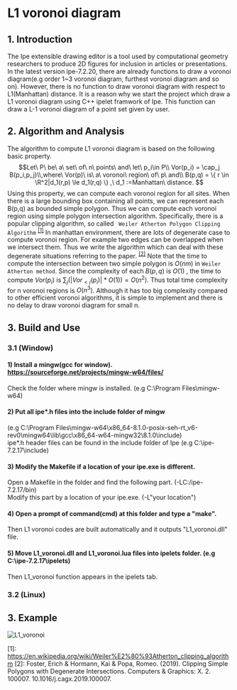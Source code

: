 ﻿
# L1 voronoi diagram

## 1. Introduction
The Ipe extensible drawing editor is a tool used by computational geometry researchers to produce 2D figures for inclusion in articles or presentations.
In the latest version ipe-7.2.20, there are already functions to draw a voronoi diagram(e.g order 1~3 voronoi diagram, furthest voronoi diagram and so on).
However, there is no function to draw voronoi diagram with respect to L1(Manhattan) distance.
It is a reason why we start the project which draw a L1 voronoi diagram using C++ ipelet framwork of Ipe.
This function can draw a L-1 voronoi diagram of a point set given by user.

## 2. Algorithm and Analysis
The algorithm to compute L1 voronoi diagram is based on the following basic property.
$$Let\ P\ be\ a\ set\ of\ n\ points\ and\ let\ p_i\in P\\ 
Vor(p_i) =  \cap_j  B(p_i,p_j)\\,where\ Vor(p)\ is\ a\ voronoi\ region\ of\ p\ and\\ B(p,q) = \{  r \in \R^2|d_1(r,p) \le d_1(r,q) \} ,\  d_1 :=Manhattan\ distance. $$
Using this property, we can compute each voronoi region for all sites. When there is a large bounding box containing all points, we can represent each B(p,q) as bounded simple polygon.
Thus we can compute each voronoi region using simple polygon intersection algorithm.
Specifically, there is a popular clipping algorithm, so called ` Weiler Atherton Polygon Clipping Algorithm` <sup>[[1]](#footnote_1)</sup>
In manhattan environment, there are lots of degenerate case to compute voronoi region. For example two edges can be overlapped when we intersect them. Thus we write the algorithm which can deal with these degenerate situations referring to the paper. <sup>[[2]](#footnote_1)</sup>
Note that the time to compute the intersection between two simple polygon is $O(nm)$ in `Weiler Atherton method`. Since the complexity of each $B(p,q)$ is $O(1)$ , the time to compute $Vor(p_i)$ is $\sum_j{(|Vor_{< j}(p_i)| *O(1))} = O(n^2)$. Thus total time complexity for n voronoi regions is $O(n^3)$.
Although it has too big complexity compared to other efficient voronoi algorithms, it is simple to implement and there is no delay to draw voronoi diagram for small n. 

## 3. Build and Use
### 3.1 (Window)
#### 1) Install a mingw(gcc for window). https://sourceforge.net/projects/mingw-w64/files/
Check the folder where mingw is installed. (e.g C:\Program Files\mingw-w64)
#### 2) Put all ipe*.h files into the include folder of mingw
(e.g C:\Program Files\mingw-w64\x86_64-8.1.0-posix-seh-rt_v6-rev0\mingw64\lib\gcc\x86_64-w64-mingw32\8.1.0\include)
<br>ipe*.h header files can be found in the include folder of Ipe
(e.g C:\ipe-7.2.17\include)
#### 3) Modify the Makefile if a location of your ipe.exe is different.
Open a Makefile in the folder and find the following part. (-LC:/ipe-7.2.17/bin)
<br>Modify this part by a location of your ipe.exe. (-L"your location")
#### 4) Open a prompt of command(cmd) at this folder and type a "make".
Then L1 voronoi codes are built automatically and it outputs "L1_voronoi.dll" file.
#### 5) Move L1_voronoi.dll and L1_voronoi.lua files into ipelets folder. (e.g C:\ipe-7.2.17\ipelets)
Then L1_voronoi function appears in the ipelets tab.

### 3.2 (Linux)

## 3. Example
![L1_voronoi](https://user-images.githubusercontent.com/17876333/92321277-9d514900-f063-11ea-943c-154da99940a0.png)


<a name="footnote_1">[1]</a>: https://en.wikipedia.org/wiki/Weiler%E2%80%93Atherton_clipping_algorithm
<a name="footnote_2">[2]</a>: Foster, Erich & Hormann, Kai & Popa, Romeo. (2019). Clipping Simple Polygons with Degenerate Intersections. Computers & Graphics: X. 2. 100007. 10.1016/j.cagx.2019.100007.  
